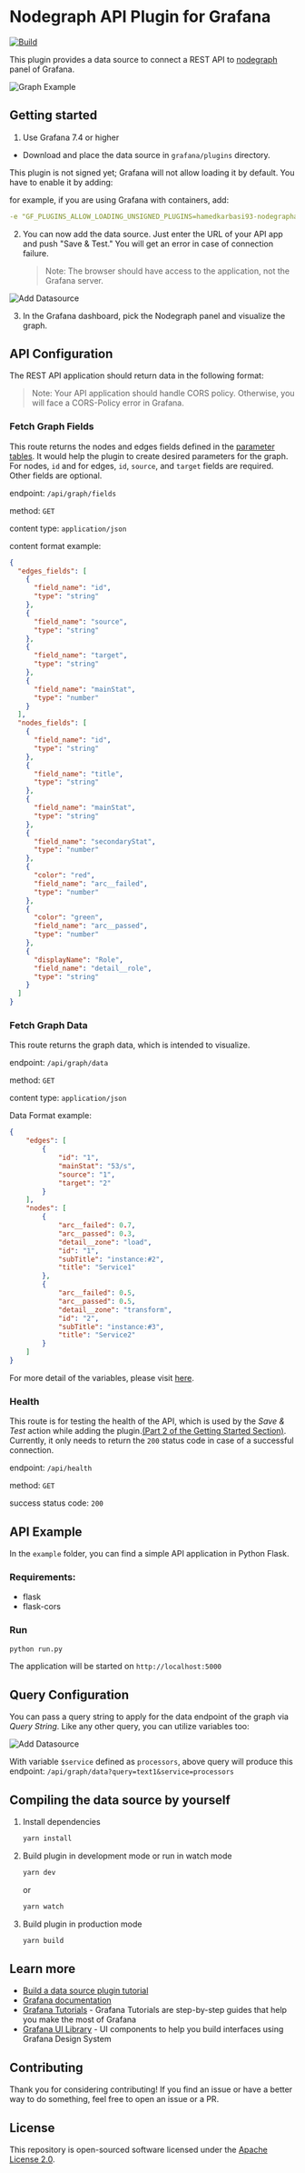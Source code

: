 # Nodegraph API Plugin for Grafana

[![Build](https://github.com/grafana/grafana-starter-datasource/workflows/CI/badge.svg)](https://github.com/grafana/grafana-starter-datasource/actions?query=workflow%3A%22CI%22)

This plugin provides a data source to connect a REST API to [nodegraph](https://grafana.com/docs/grafana/latest/visualizations/node-graph/) panel of Grafana.

![Graph Example](https://raw.githubusercontent.com/hoptical/nodegraph-api-plugin/f447b74ecefd827b388e791a34792730e9a9a11d/src/img/graph-example.png)

## Getting started

1. Use Grafana 7.4 or higher

- Download and place the data source in `grafana/plugins` directory.

This plugin is not signed yet; Grafana will not allow loading it by default. You have to enable it by adding:

for example, if you are using Grafana with containers, add:

```yaml
-e "GF_PLUGINS_ALLOW_LOADING_UNSIGNED_PLUGINS=hamedkarbasi93-nodegraphapi-datasource"
```

2. You can now add the data source. Just enter the URL of your API app and push "Save & Test." You will get an error in case of connection failure.

   > Note: The browser should have access to the application, not the Grafana server.

![Add Datasource](https://raw.githubusercontent.com/hoptical/nodegraph-api-plugin/f447b74ecefd827b388e791a34792730e9a9a11d/src/img/add-datasource.png)

3. In the Grafana dashboard, pick the Nodegraph panel and visualize the graph.

## API Configuration

The REST API application should return data in the following format:

   > Note: Your API application should handle CORS policy. Otherwise, you will face a CORS-Policy error in Grafana.

### Fetch Graph Fields

This route returns the nodes and edges fields defined in the [parameter tables](https://grafana.com/docs/grafana/latest/visualizations/node-graph/#data-api).
It would help the plugin to create desired parameters for the graph.
For nodes, `id` and for edges, `id`, `source`, and `target` fields are required. Other fields are optional.

endpoint: `/api/graph/fields`

method: `GET`

content type: `application/json`

content format example:

```json
{
  "edges_fields": [
    {
      "field_name": "id",
      "type": "string"
    },
    {
      "field_name": "source",
      "type": "string"
    },
    {
      "field_name": "target",
      "type": "string"
    },
    {
      "field_name": "mainStat",
      "type": "number"
    }
  ],
  "nodes_fields": [
    {
      "field_name": "id",
      "type": "string"
    },
    {
      "field_name": "title",
      "type": "string"
    },
    {
      "field_name": "mainStat",
      "type": "string"
    },
    {
      "field_name": "secondaryStat",
      "type": "number"
    },
    {
      "color": "red",
      "field_name": "arc__failed",
      "type": "number"
    },
    {
      "color": "green",
      "field_name": "arc__passed",
      "type": "number"
    },
    {
      "displayName": "Role",
      "field_name": "detail__role",
      "type": "string"
    }
  ]
}
```

### Fetch Graph Data

This route returns the graph data, which is intended to visualize.

endpoint: `/api/graph/data`

method: `GET`

content type: `application/json`

Data Format example:

```json
{
    "edges": [
        {
            "id": "1",
            "mainStat": "53/s",
            "source": "1",
            "target": "2"
        }
    ],
    "nodes": [
        {
            "arc__failed": 0.7,
            "arc__passed": 0.3,
            "detail__zone": "load",
            "id": "1",
            "subTitle": "instance:#2",
            "title": "Service1"
        },
        {
            "arc__failed": 0.5,
            "arc__passed": 0.5,
            "detail__zone": "transform",
            "id": "2",
            "subTitle": "instance:#3",
            "title": "Service2"
        }
    ]
}
```

For more detail of the variables, please visit [here](https://grafana.com/docs/grafana/latest/visualizations/node-graph/#data-api).

### Health

This route is for testing the health of the API, which is used by the *Save & Test* action while adding the plugin.[(Part 2 of the Getting Started Section)](#getting-started).
Currently, it only needs to return the `200` status code in case of a successful connection.

endpoint: `/api/health`

method: `GET`

success status code: `200`

## API Example

In the `example` folder, you can find a simple API application in Python Flask.

### Requirements:

- flask
- flask-cors

### Run

```bash
python run.py
```
The application will be started on `http://localhost:5000`

## Query Configuration
You can pass a query string to apply for the data endpoint of the graph via *Query String*. Like any other query, you can utilize variables too:
 
 ![Add Datasource](https://raw.githubusercontent.com/hoptical/nodegraph-api-plugin/22a1933b1e012602c817817f4583697e25028382/src/img/query-string.png)
 
 With variable `$service` defined as `processors`, above query will produce this endpoint:
 `/api/graph/data?query=text1&service=processors`
## Compiling the data source by yourself

1. Install dependencies

   ```bash
   yarn install
   ```

2. Build plugin in development mode or run in watch mode

   ```bash
   yarn dev
   ```

   or

   ```bash
   yarn watch
   ```

3. Build plugin in production mode

   ```bash
   yarn build
   ```

## Learn more

- [Build a data source plugin tutorial](https://grafana.com/tutorials/build-a-data-source-plugin)
- [Grafana documentation](https://grafana.com/docs/)
- [Grafana Tutorials](https://grafana.com/tutorials/) - Grafana Tutorials are step-by-step guides that help you make the most of Grafana
- [Grafana UI Library](https://developers.grafana.com/ui) - UI components to help you build interfaces using Grafana Design System

## Contributing

Thank you for considering contributing! If you find an issue or have a better way to do something, feel free to open an issue or a PR.

## License

This repository is open-sourced software licensed under the [Apache License 2.0](https://www.apache.org/licenses/LICENSE-2.0).
